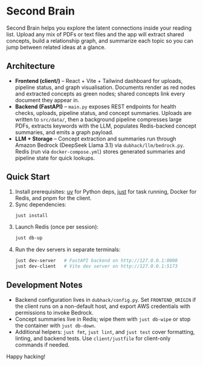 # Second Brain

Second Brain helps you explore the latent connections inside your reading list. Upload any mix of PDFs or text files and the app will extract shared concepts, build a relationship graph, and summarize each topic so you can jump between related ideas at a glance.

## Architecture
- **Frontend (client/)** – React + Vite + Tailwind dashboard for uploads, pipeline status, and graph visualisation. Documents render as red nodes and extracted concepts as green nodes; shared concepts link every document they appear in.
- **Backend (FastAPI)** – `main.py` exposes REST endpoints for health checks, uploads, pipeline status, and concept summaries. Uploads are written to `src/data/`, then a background pipeline compresses large PDFs, extracts keywords with the LLM, populates Redis-backed concept summaries, and emits a graph payload.
- **LLM + Storage** – Concept extraction and summaries run through Amazon Bedrock (DeepSeek Llama 3.1) via `dubhack/llm/bedrock.py`. Redis (run via `docker-compose.yml`) stores generated summaries and pipeline state for quick lookups.

## Quick Start
1. Install prerequisites: [uv](https://github.com/astral-sh/uv) for Python deps, [just](https://github.com/casey/just) for task running, Docker for Redis, and pnpm for the client.
2. Sync dependencies:
   ```bash
   just install
   ```
3. Launch Redis (once per session):
   ```bash
   just db-up
   ```
4. Run the dev servers in separate terminals:
   ```bash
   just dev-server   # FastAPI backend on http://127.0.0.1:8000
   just dev-client   # Vite dev server on http://127.0.0.1:5173
   ```

## Development Notes
- Backend configuration lives in `dubhack/config.py`. Set `FRONTEND_ORIGIN` if the client runs on a non-default host, and export AWS credentials with permissions to invoke Bedrock.
- Concept summaries live in Redis; wipe them with `just db-wipe` or stop the container with `just db-down`.
- Additional helpers: `just fmt`, `just lint`, and `just test` cover formatting, linting, and backend tests. Use `client/justfile` for client-only commands if needed.

Happy hacking!

